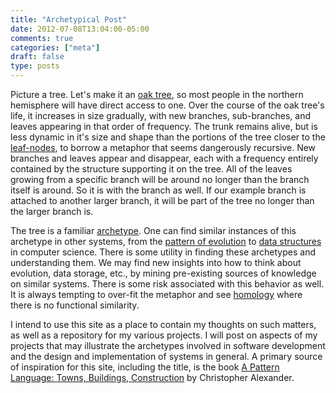 ```yaml
---
title: "Archetypical Post"
date: 2012-07-08T13:04:00-05:00
comments: true
categories: ["meta"]
draft: false
type: posts
---
```


Picture a tree. Let's make it an [oak tree][0], so most people in the northern hemisphere will have direct access to one. Over the course of the oak tree's life, it increases in size gradually, with new branches, sub-branches, and leaves appearing in that order of frequency. The trunk remains alive, but is less dynamic in it's size and shape than the portions of the tree closer to the [leaf-nodes][1], to borrow a metaphor that seems dangerously recursive. New branches and leaves appear and disappear, each with a frequency entirely contained by the structure supporting it on the tree. All of the leaves growing from a specific branch will be around no longer than the branch itself is around. So it is with the branch as well. If our example branch is attached to another larger branch, it will be part of the tree no longer than the larger branch is.

The tree is a familiar [archetype][2]. One can find similar instances of this archetype in other systems, from the [pattern of evolution][3] to [data structures][4] in computer science. There is some utility in finding these archetypes and understanding them. We may find new insights into how to think about evolution, data storage, etc., by mining pre-existing sources of knowledge on similar systems. There is some risk associated with this behavior as well. It is always tempting to over-fit the metaphor and see [homology][5] where there is no functional similarity. 

I intend to use this site as a place to contain my thoughts on such matters, as well as a repository for my various projects. I will post on aspects of my projects that may illustrate the archetypes involved in software development and the design and implementation of systems in general. A primary source of inspiration for this site, including the title, is the book [A Pattern Language: Towns, Buildings, Construction][6] by Christopher Alexander. 

[0]: http://en.wikipedia.org/wiki/Oak "Oak tree"
[1]: http://en.wikipedia.org/wiki/Tree_(data_structure) "Tree_(data_structure)"
[2]: http://en.wikipedia.org/wiki/Archetype "archetype"
[3]: http://en.wikipedia.org/wiki/Tree_of_life_(biology) "tree of life"
[4]: http://en.wikipedia.org/wiki/Binary_tree "binary tree"
[5]: http://en.wikipedia.org/wiki/Homology_(biology) "homology"
[6]: http://www.amazon.com/gp/product/0195019199/ref=as_li_ss_tl?ie=UTF8&tag=archetypal-20&linkCode=as2&camp=1789&creative=390957&creativeASIN=0195019199 "pattern language"
